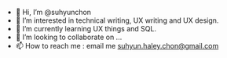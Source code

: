 - 👋 Hi, I’m @suhyunchon
- 👀 I’m interested in technical writing, UX writing and UX design.
- 🌱 I’m currently learning UX things and SQL.
- 💞️ I’m looking to collaborate on ...
- 📫 How to reach me : email me suhyun.haley.chon@gmail.com

<!---
suhyunchon/suhyunchon is a ✨ special ✨ repository because its `README.md` (this file) appears on your GitHub profile.
You can click the Preview link to take a look at your changes.
--->
